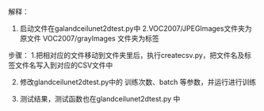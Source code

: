 

解释：
1. 启动文件在galandceilunet2dtest.py中
2.VOC2007/JPEGImages文件夹为原文件
    VOC2007/grayImages 文件夹为标签

步骤：
1.把相对应的文件移动到文件夹里后，执行createcsv.py，把文件名及标签文件名写入到对应的CSV文件中

2. 修改glandceilunet2dtest.py中的 训练次数、batch 等参数，并运行进行训练

3. 测试结果，测试函数也在glandceilunet2dtest.py 中